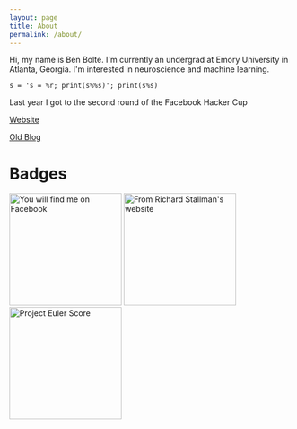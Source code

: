 ```yaml
---
layout: page
title: About
permalink: /about/
---
```


Hi, my name is Ben Bolte. I'm currently an undergrad at Emory University in Atlanta, Georgia. I'm interested in neuroscience and machine learning.

`s = 's = %r; print(s%%s)'; print(s%s)`

Last year I got to the second round of the Facebook Hacker Cup

[Website](http://benjaminbolte.com)

[Old Blog](https://benjaminbolte.wordpress.com/)

# Badges

<img class="img" src="https://badge.facebook.com/badge/1455734326.3788.49682297.png" width="200px" style="border: 0px;" alt="You will find me on Facebook" />
<img src="https://stallman.org/no-facebook.png" alt="From Richard Stallman's website" width="200px"/>
<img src="https://projecteuler.net/profile/bkbolte.png" alt="Project Euler Score" width="200px"/>
